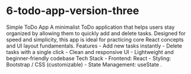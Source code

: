 # 6-todo-app-version-three
   Simple ToDo App A minimalist ToDo application that helps users stay organized by allowing them to quickly add and delete tasks. Designed for speed and simplicity, this app is ideal for practicing core React concepts and UI layout fundamentals.  Features - Add new tasks instantly - Delete tasks with a single click - Clean and responsive UI - Lightweight and beginner-friendly codebase  Tech Stack - Frontend: React - Styling: Bootstrap / CSS (customizable) - State Management: useState .
